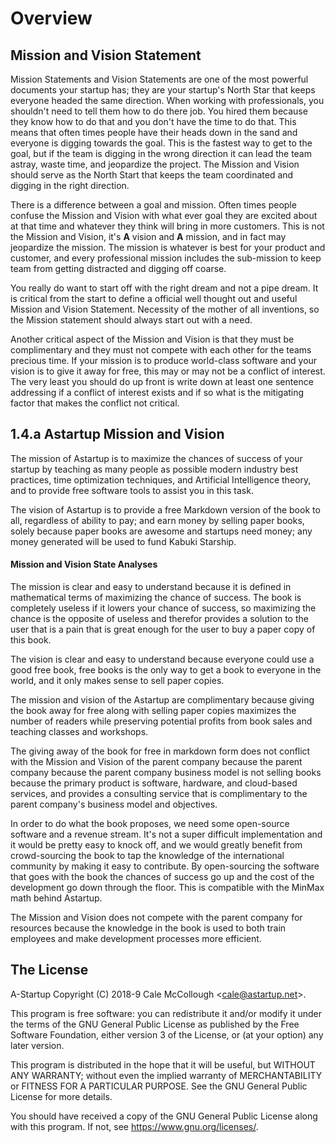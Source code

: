 # Overview
## Mission and Vision Statement

Mission Statements and Vision Statements are one of the most powerful documents your startup has; they are your startup's North Star that keeps everyone headed the same direction. When working with professionals, you shouldn't need to tell them how to do there job. You hired them because they know how to do that and you don't have the time to do that. This means that often times people have their heads down in the sand and everyone is digging towards the goal. This is the fastest way to get to the goal, but if the team is digging in the wrong direction it can lead the team astray, waste time, and jeopardize the project. The Mission and Vision should serve as the North Start that keeps the team coordinated and digging in the right direction.

There is a difference between a goal and mission. Often times people confuse the Mission and Vision with what ever goal they are excited about at that time and whatever they think will bring in more customers. This is not the Mission and Vision, it's **A** vision and **A** mission, and in fact may jeopardize the mission. The mission is whatever is best for your product and customer, and every professional mission includes the sub-mission to keep team from getting distracted and digging off coarse.

You really do want to start off with the right dream and not a pipe dream. It is critical from the start to define a official well thought out and useful Mission and Vision Statement. Necessity of the mother of all inventions, so the Mission statement should always start out with a need.

Another critical aspect of the Mission and Vision is that they must be complimentary and they must not compete with each other for the teams precious time. If your mission is to produce world-class software and your vision is to give it away for free, this may or may not be a conflict of interest. The very least you should do up front is write down at least one sentence addressing if a conflict of interest exists and if so what is the mitigating factor that makes the conflict not critical.

## 1.4.a Astartup Mission and Vision

The mission of Astartup is to maximize the chances of success of your startup by teaching as many people as possible modern industry best practices, time optimization techniques, and Artificial Intelligence theory, and to provide free software tools to assist you in this task.

The vision of Astartup is to provide a free Markdown version of the book to all, regardless of ability to pay; and earn money by selling paper books, solely because paper books are awesome and startups need money; any money generated will be used to fund Kabuki Starship.

#### Mission and Vision State Analyses

The mission is clear and easy to understand  because it is defined in mathematical terms of maximizing the chance of success. The book is completely useless if it lowers your chance of success, so maximizing the chance is the opposite of useless and therefor provides a solution to the user that is a pain that is great enough for the user to buy a paper copy of this book.

The vision is clear and easy to understand because everyone could use a good free book, free books is the only way to get a book to everyone in the world, and it only makes sense to sell paper copies.

The mission and vision of the Astartup are complimentary because giving the book away for free along with selling paper copies maximizes the number of readers while preserving potential profits from book sales and teaching classes and workshops.

The giving away of the book for free in markdown form does not conflict with the Mission and Vision of the parent company because the parent company because the parent company business model is not selling books because the primary product is software, hardware, and cloud-based services, and provides a consulting service that is complimentary to the parent company's business model and objectives.

In order to do what the book proposes, we need some open-source software and a revenue stream. It's not a super difficult implementation and it would be pretty easy to knock off, and we would greatly benefit from crowd-sourcing the book to tap the knowledge of the international community by making it easy to contribute. By open-sourcing the software that goes with the book the chances of success go up and the cost of the development go down through the floor. This is compatible with the MinMax math behind Astartup.

The Mission and Vision does not compete with the parent company for resources because the knowledge in the book is used to both train employees and make development processes more efficient.

## The License

A-Startup Copyright (C) 2018-9 Cale McCollough <<cale@astartup.net>>.

This program is free software: you can redistribute it and/or modify it under the terms of the GNU General Public License as published by the Free Software Foundation, either version 3 of the License, or (at your option) any later version.

This program is distributed in the hope that it will be useful, but WITHOUT ANY WARRANTY; without even the implied warranty of MERCHANTABILITY or FITNESS FOR A PARTICULAR PURPOSE. See the GNU General Public License for more details.

You should have received a copy of the GNU General Public License along with this program.  If not, see <https://www.gnu.org/licenses/>.
